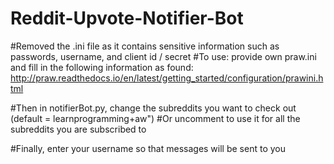 # Reddit-Upvote-Notifier-Bot

#Removed the .ini file as it contains sensitive information such as passwords, username, and client id / secret
#To use: provide own praw.ini and fill in the following information as found: http://praw.readthedocs.io/en/latest/getting_started/configuration/prawini.html

#Then in notifierBot.py, change the subreddits you want to check out (default = learnprogramming+aw")
#Or uncomment to use it for all the subreddits you are subscribed to

#Finally, enter your username so that messages will be sent to you
